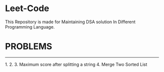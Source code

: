 # Leet-Code
This Repository is made for Maintaining DSA solution In Different Programming Language.

# PROBLEMS
<hr>
1.
2.
3. Maximum score after splitting a string
4. Merge Two Sorted List
